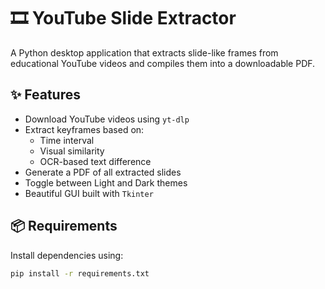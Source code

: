 # 🎞️ YouTube Slide Extractor

A Python desktop application that extracts slide-like frames from educational YouTube videos and compiles them into a downloadable PDF.

## ✨ Features

- Download YouTube videos using `yt-dlp`
- Extract keyframes based on:
  - Time interval
  - Visual similarity
  - OCR-based text difference
- Generate a PDF of all extracted slides
- Toggle between Light and Dark themes
- Beautiful GUI built with `Tkinter`

## 📦 Requirements

Install dependencies using:

```bash
pip install -r requirements.txt
